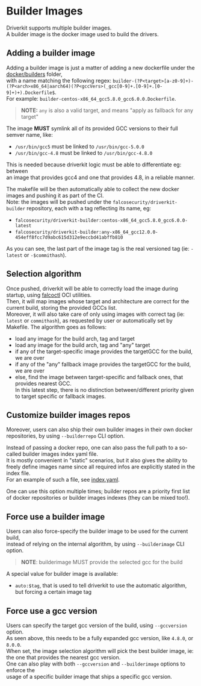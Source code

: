 # Builder Images

Driverkit supports multiple builder images.  
A builder image is the docker image used to build the drivers.

## Adding a builder image

Adding a builder image is just a matter of adding a new dockerfile under the [docker/builders](../docker/builders) folder,  
with a name matching the following regex: `builder-(?P<target>[a-z0-9]+)-(?P<arch>x86_64|aarch64)(?P<gccVers>(_gcc[0-9]+.[0-9]+.[0-9]+)+).Dockerfile$`.    
For example: `builder-centos-x86_64_gcc5.8.0_gcc6.0.0.Dockerfile`.

> **NOTE:** `any` is also a valid target, and means "apply as fallback for any target"

The image **MUST** symlink all of its provided GCC versions to their full semver name, like:
* `/usr/bin/gcc5` must be linked to `/usr/bin/gcc-5.0.0`
* `/usr/bin/gcc-4.8` must be linked to `/usr/bin/gcc-4.8.0`

This is needed because driverkit logic must be able to differentiate eg: between  
an image that provides gcc4 and one that provides 4.8, in a reliable manner.

The makefile will be then automatically able to collect the new docker images and pushing it as part of the CI.  
Note: the images will be pushed under the `falcosecurity/driverkit-builder` repository, each with a tag reflecting its name, eg:  
* `falcosecurity/driverkit-builder:centos-x86_64_gcc5.8.0_gcc6.0.0-latest`
* `falcosecurity/driverkit-builder:any-x86_64_gcc12.0.0-454eff8fcc7d9abc615d312e9eccbd41abffb810`

As you can see, the last part of the image tag is the real versioned tag (ie: `-latest` or `-$commithash`).

## Selection algorithm

Once pushed, driverkit will be able to correctly load the image during startup, using [falcoctl](https://github.com/falcosecurity/falcoctl/) OCI utilities.  
Then, it will map images whose target and architecture are correct for the current build, storing the provided GCCs list.  
Moreover, it will also take care of only using images with correct tag (ie: `latest` or `commithash`), as requested by user or automatically set by Makefile.
The algorithm goes as follows:
* load any image for the build arch, tag and target
* load any image for the build arch, tag and "any" target
* if any of the target-specific image provides the targetGCC for the build, we are over
* if any of the "any" fallback image provides the targetGCC for the build, we are over
* else, find the image between target-specific and fallback ones, that provides nearest GCC.  
In this latest step, there is no distinction between/different priority given to target specific or fallback images.

## Customize builder images repos

Moreover, users can also ship their own builder images in their own docker repositories, by using `--builderrepo` CLI option.  

Instead of passing a docker repo, one can also pass the full path to a so-called builder images index yaml file.  
It is mostly convenient in "static" scenarios, but it also gives the ability to freely define images name since all required infos are explicitly stated in the index file.  
For an example of such a file, see [index.yaml](./index.yaml).

One can use this option multiple times; builder repos are a priority first list of docker repositories or builder images indexes (they can be mixed too!).

## Force use a builder image

Users can also force-specify the builder image to be used for the current build,  
instead of relying on the internal algorithm, by using `--builderimage` CLI option.  

> **NOTE**: builderimage MUST provide the selected gcc for the build

A special value for builder image is available:
* `auto:$tag`, that is used to tell driverkit to use the automatic algorithm, but forcing a certain image tag

## Force use a gcc version

Users can specify the target gcc version of the build, using `--gccversion` option.  
As seen above, this needs to be a fully expanded gcc version, like `4.8.0`, or `8.0.0`.  
When set, the image selection algorithm will pick the best builder image, 
ie: the one that provides the nearest gcc version.  
One can also play with both `--gccversion` and `--builderimage` options to enforce the  
usage of a specific builder image that ships a specific gcc version.